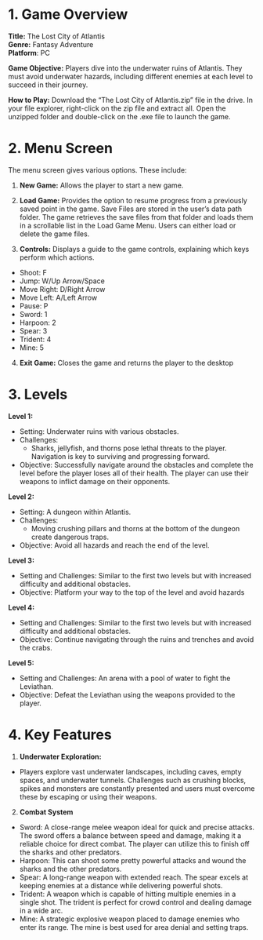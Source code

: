 # 1. Game Overview #

**Title:** The Lost City of Atlantis <br/>
**Genre:** Fantasy Adventure <br/>
**Platform**: PC

**Game Objective:**
Players dive into the underwater ruins of Atlantis. They must avoid underwater hazards, including different enemies at each level to succeed in their journey.

**How to Play:**
Download the “The Lost City of Atlantis.zip” file in the drive. In your file explorer, right-click on the zip file and extract all. Open the unzipped folder and double-click on the .exe file to launch the game.

# 2. Menu Screen #

The menu screen gives various options. These include: <br/>

1. **New Game:** Allows the player to start a new game.
 
2. **Load Game:** Provides the option to resume progress from a previously saved point in the game.
Save Files are stored in the user’s data path folder. The game retrieves the save files from that folder and loads them in a scrollable list in the Load Game Menu. Users can either load or delete the game files.

3. **Controls:** Displays a guide to the game controls, explaining which keys perform which actions.
* Shoot: F
* Jump: W/Up Arrow/Space
* Move Right: D/Right Arrow
* Move Left: A/Left Arrow
* Pause: P
* Sword: 1
* Harpoon: 2
* Spear: 3
* Trident: 4
* Mine: 5
  
4. **Exit Game:** Closes the game and returns the player to the desktop

# 3. Levels #

**Level 1:**

* Setting: Underwater ruins with various obstacles. <br/>
* Challenges:
    * Sharks, jellyfish, and thorns pose lethal threats to the player. Navigation is key to surviving and progressing forward. <br/>
* Objective: Successfully navigate around the obstacles and complete the level before the player loses all of their health. The player can use their weapons to inflict damage on their opponents.

**Level 2:**
* Setting: A dungeon within Atlantis.
* Challenges:
    * Moving crushing pillars and thorns at the bottom of the dungeon create dangerous traps.
* Objective: Avoid all hazards and reach the end of the level.

**Level 3:**
* Setting and Challenges: Similar to the first two levels but with increased difficulty and additional obstacles.
* Objective: Platform your way to the top of the level and avoid hazards
  
**Level 4:**
* Setting and Challenges: Similar to the first two levels but with increased difficulty and additional obstacles.
* Objective: Continue navigating through the ruins and trenches and avoid the crabs.

**Level 5:**
* Setting and Challenges: An arena with a pool of water to fight the Leviathan.
* Objective: Defeat the Leviathan using the weapons provided to the player.

# 4. Key Features #

1. **Underwater Exploration:** <br/>
* Players explore vast underwater landscapes, including caves, empty spaces, and underwater tunnels.
Challenges such as crushing blocks, spikes and monsters are constantly presented and users must overcome these by escaping or using their weapons.

2. **Combat System**
* Sword: A close-range melee weapon ideal for quick and precise attacks. The sword offers a balance between speed and damage, making it a reliable choice for direct combat. The player can utilize this to finish off the sharks and other predators.
* Harpoon: This can shoot some pretty powerful attacks and wound the sharks and the other predators. 
* Spear: A long-range weapon with extended reach. The spear excels at keeping enemies at a distance while delivering powerful shots.
* Trident: A weapon which is capable of hitting multiple enemies in a single shot. The trident is perfect for crowd control and dealing damage in a wide arc.
* Mine: A strategic explosive weapon placed to damage enemies who enter its range. The mine is best used for area denial and setting traps.
